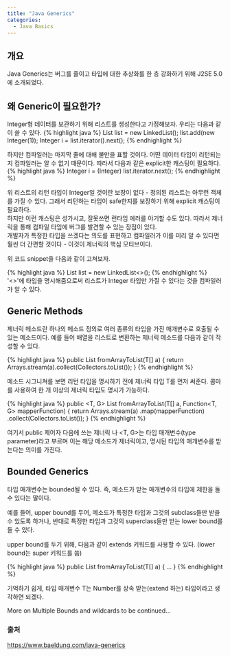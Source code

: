 ```yaml
---
title: "Java Generics"
categories: 
  - Java Basics
---
```


## 개요
Java Generics는 버그를 줄이고 타입에 대한 추상화를 한 층 강화하기 위해 J2SE 5.0에 소개되었다.

## 왜 Generic이 필요한가?
Integer형 데이터를 보관하기 위해 리스트를 생성한다고 가정해보자. 우리는 다음과 같이 쓸 수 있다.
{% highlight java %}
List list = new LinkedList();
list.add(new Integer(1));
Integer i = list.iterator().next();
{% endhighlight %}

하지만 컴파일러는 마지막 줄에 대해 불만을 표할 것이다. 어떤 데이터 타입이 리턴되는지 컴파일러는 알 수 없기 때문이다. 따라서 다음과 같은 explicit한 캐스팅이 필요하다.
{% highlight java %}
Integer i = (Integer) list.iterator.next();
{% endhighlight %}

위 리스트의 리턴 타입이 Integer일 것이란 보장이 없다 - 정의된 리스트는 아무런 객체를 가질 수 있다. 그래서 리턴하는 타입이 safe한지를 보장하기 위해 explicit 캐스팅이 필요하다.\
하지만 이런 캐스팅은 성가시고, 잘못쓰면 런타임 에러를 야기할 수도 있다. 따라서 제너릭을 통해 컴파일 타임에 버그를 발견할 수 있는 장점이 있다.\
개발자가 특정한 타입을 쓰겠다는 의도를 표현하고 컴파일러가 이를 미리 알 수 있다면 훨씬 더 간편할 것이다 - 이것이 제너릭의 핵심 모티브이다.

위 코드 snippet을 다음과 같이 고쳐보자.

{% highlight java %}
List<Integer> list = new LinkedList<>();
{% endhighlight %}
'<>'에 타입을 명시해줌으로써 리스트가 Integer 타입만 가질 수 있다는 것을 컴파일러가 알 수 있다.

## Generic Methods
제너릭 메소드란 하나의 메소드 정의로 여러 종류의 타입을 가진 매개변수로 호출될 수 있는 메소드이다.
예를 들어 배열을 리스트로 변환하는 제너릭 메소드를 다음과 같이 작성할 수 있다.

{% highlight java %}
public <T> List<T> fromArrayToList(T[] a) {
    return Arrays.stream(a).collect(Collectors.toList());
}
{% endhighlight %}

메소드 시그니쳐를 보면 리턴 타입을 명시하기 전에 제너릭 타입 T를 먼저 써준다. 콤마를 사용하여 한 개 이상의 제너릭 타입도 명시가 가능하다. 

{% highlight java %}
public <T, G> List<G> fromArrayToList(T[] a, Function<T, G> mapperFunction) {
    return Arrays.stream(a)
      .map(mapperFunction)
      .collect(Collectors.toList());
}
{% endhighlight %}

여기서 public 제어자 다음에 쓰는 제너릭 <T>나 <T, G>는 타입 매개변수(type parameter)라고 부르며 이는 해당 메소드가 제너릭이고, 명시된 타입의 매개변수를 받는다는 의미를 가진다.

## Bounded Generics
타입 매개변수는 bounded될 수 있다. 즉, 메소드가 받는 매개변수의 타입에 제한을 둘 수 있다는 말이다.

예를 들어, upper bound를 두어, 메소드가 특정한 타입과 그것의 subclass들만 받을 수 있도록 하거나, 반대로 특정한 타입과 그것의 superclass들만 받는 lower bound를 둘 수 있다.

upper bound를 두기 위해, 다음과 같이 extends 키워드를 사용할 수 있다. (lower bound는 super 키워드를 씀)

{% highlight java %}
public <T extends Number> List<T> fromArrayToList(T[] a) {
    ...
}
{% endhighlight %}

기억하기 쉽게, 타입 매개변수 T는 Number를 상속 받는(extend 하는) 타입이라고 생각하면 되겠다.

More on Multiple Bounds and wildcards to be continued...

### 출처
https://www.baeldung.com/java-generics
